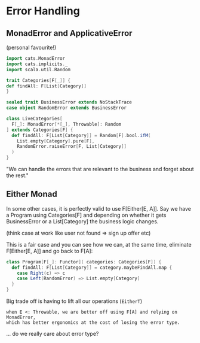 # Error Handling

## MonadError and ApplicativeError
(personal favourite!)

```scala
import cats.MonadError
import cats.implicits._
import scala.util.Random

trait Categories[F[_]] {
def findAll: F[List[Category]]
}

sealed trait BusinessError extends NoStackTrace
case object RandomError extends BusinessError

class LiveCategories[
  F[_]: MonadError[*[_], Throwable]: Random
] extends Categories[F] {
  def findAll: F[List[Category]] = Random[F].bool.ifM(
    List.empty[Category].pure[F],
    RandomError.raiseError[F, List[Category]]
  )
}
```

"We can handle the errors that are relevant to the business and forget about the rest."


## Either Monad

In some other cases, it is perfectly valid to use F[Either[E, A]].
Say we have a Program using Categories[F] and depending on whether it gets BusinessError or a List[Category]
the business logic changes.

(think case at work like user not found => sign up offer etc)

This is a fair case and you can see how we can, at the same time, eliminate F[Either[E, A]] and go back to F[A]:

```scala
class Program[F[_]: Functor]( categories: Categories[F]) {
  def findAll: F[List[Category]] = category.maybeFindAll.map { 
    case Right(c) => c 
    case Left(RandomError) => List.empty[Category]
  }
}
```

Big trade off is having to lift all our operations (`EitherT`)

```
when E <: Throwable, we are better off using F[A] and relying on MonadError,
which has better ergonomics at the cost of losing the error type.
```

... do we really care about error type?
